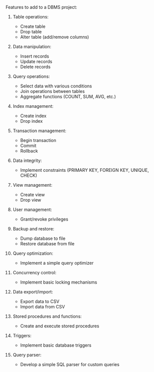 Features to add to a DBMS project:

1. Table operations:

   - Create table
   - Drop table
   - Alter table (add/remove columns)

2. Data manipulation:

   - Insert records
   - Update records
   - Delete records

3. Query operations:

   - Select data with various conditions
   - Join operations between tables
   - Aggregate functions (COUNT, SUM, AVG, etc.)

4. Index management:

   - Create index
   - Drop index

5. Transaction management:

   - Begin transaction
   - Commit
   - Rollback

6. Data integrity:

   - Implement constraints (PRIMARY KEY, FOREIGN KEY, UNIQUE, CHECK)

7. View management:

   - Create view
   - Drop view

8. User management:

   - Grant/revoke privileges

9. Backup and restore:

   - Dump database to file
   - Restore database from file

10. Query optimization:

    - Implement a simple query optimizer

11. Concurrency control:

    - Implement basic locking mechanisms

12. Data export/import:

    - Export data to CSV
    - Import data from CSV

13. Stored procedures and functions:

    - Create and execute stored procedures

14. Triggers:

    - Implement basic database triggers

15. Query parser:
    - Develop a simple SQL parser for custom queries

